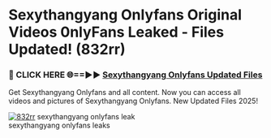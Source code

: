 # Sexythangyang Onlyfans Original Videos 0nlyFans Leaked - Files Updated! (832rr)

<h3>🔴 CLICK HERE 🌐==►► <a href="https://tinyurl.com/2jnfzry5" rel="nofollow">Sexythangyang Onlyfans Updated Files</a></h3>

Get Sexythangyang Onlyfans and all content. Now you can access all videos and pictures of Sexythangyang Onlyfans. New Updated Files 2025!

[![832rr](https://i.imgur.com/GyGTBgg.gif)](https://tinyurl.com/2jnfzry5)
sexythangyang onlyfans leak<br>
sexythangyang onlyfans leaks